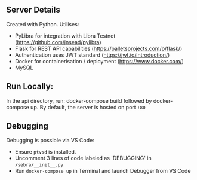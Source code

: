 ## Server Details
Created with Python. Utilises:

- PyLibra for integration with Libra Testnet (https://github.com/jnsead/pylibra)
- Flask for REST API capabilities (https://palletsprojects.com/p/flask/)
- Authentication uses JWT standard (https://jwt.io/introduction/)
- Docker for containerisation / deployment (https://www.docker.com/)
- MySQL

## Run Locally:
In the api directory, run: docker-compose build followed by docker-compose up. By default, the server is hosted on port `:80`

## Debugging
Debugging is possible via VS Code:
- Ensure `ptvsd` is installed. 
- Uncomment 3 lines of code labeled as 'DEBUGGING' in `/sebra/__init__.py`
- Run `docker-compose up` in Terminal and launch Debugger from VS Code

